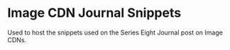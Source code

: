 # Image CDN Journal Snippets

Used to host the snippets used on the Series Eight Journal post on Image CDNs.
